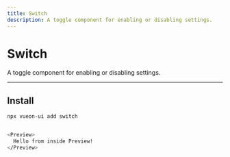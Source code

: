 ```yaml
---
title: Switch
description: A toggle component for enabling or disabling settings.
---
```


# Switch

A toggle component for enabling or disabling settings.

---

## Install

```bash
npx vueon-ui add switch


<Preview>
  Hello from inside Preview!
</Preview>